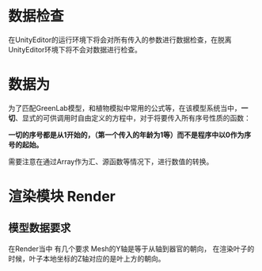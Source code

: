 ﻿# 数据检查
在UnityEditor的运行环境下将会对所有传入的参数进行数据检查，在脱离UnityEditor环境下将不会对数据进行检查。
# 数据为
为了匹配GreenLab模型，和植物模拟中常用的公式等，在该模型系统当中，**一切**、显式的可供调用时自由定义的方程中，对于将要传入所有序号性质的函数：

**一切的序号都是从1开始的，（第一个传入的年龄为1等）而不是程序中以0作为序号的起始。**

需要注意在通过Array作为汇、源函数等情况下，进行数值的转换。


# 渲染模块 Render 
## 模型数据要求
在Render当中
有几个要求
Mesh的Y轴是等于从轴到器官的朝向，
在渲染叶子的时候，叶子本地坐标的Z轴对应的是叶上方的朝向。